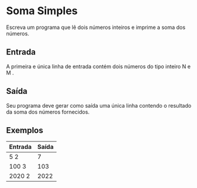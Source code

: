 # Soma Simples

Escreva um programa que lê dois números inteiros e imprime a soma dos números.

## Entrada

A primeira e única linha de entrada contém dois números do tipo inteiro N e M .

## Saída

Seu programa deve gerar como saída uma única linha contendo o resultado da soma dos números fornecidos.

## Exemplos

| Entrada | Saída |
| ------- | ----- |
| 5 2     | 7     |
| 100 3   | 103   |
| 2020 2  | 2022  |

